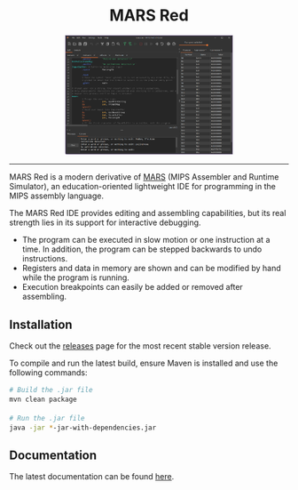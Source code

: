 <div align="center">
  <h1>MARS Red</h1>
  <img style="width: 60%" src="./docs/ide/ide-windows.png" alt="The MARS Red IDE"><br>
</div>

---------

MARS Red is a modern derivative of [MARS](https://dpetersanderson.github.io/)
(MIPS Assembler and Runtime Simulator), an education-oriented lightweight IDE
for programming in the MIPS assembly language.

The MARS Red IDE provides editing and assembling capabilities, but its real
strength lies in its support for interactive debugging.

- The program can be executed in slow motion or one instruction at a time.
  In addition, the program can be stepped backwards to undo instructions.
- Registers and data in memory are shown and can be modified by hand
  while the program is running.
- Execution breakpoints can easily be added or removed after assembling.

## Installation

Check out the [releases](https://github.com/xarkenz/mars-red/releases) page for the most recent stable version release.

To compile and run the latest build, ensure Maven is installed and use the following commands:

```bash
# Build the .jar file
mvn clean package

# Run the .jar file
java -jar *-jar-with-dependencies.jar
```

## Documentation

The latest documentation can be found [here](https://xarkenz.github.io/mars-red/).
